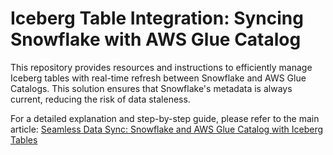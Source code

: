 # Iceberg Table Integration: Syncing Snowflake with AWS Glue Catalog

This repository provides resources and instructions to efficiently manage Iceberg tables with real-time refresh between Snowflake and AWS Glue Catalogs. This solution ensures that Snowflake's metadata is always current, reducing the risk of data staleness.

For a detailed explanation and step-by-step guide, please refer to the main article: [Seamless Data Sync: Snowflake and AWS Glue Catalog with Iceberg Tables](https://datanutshell.com/posts/snowflake_and_glue_catalog_with_iceberg_tables)
